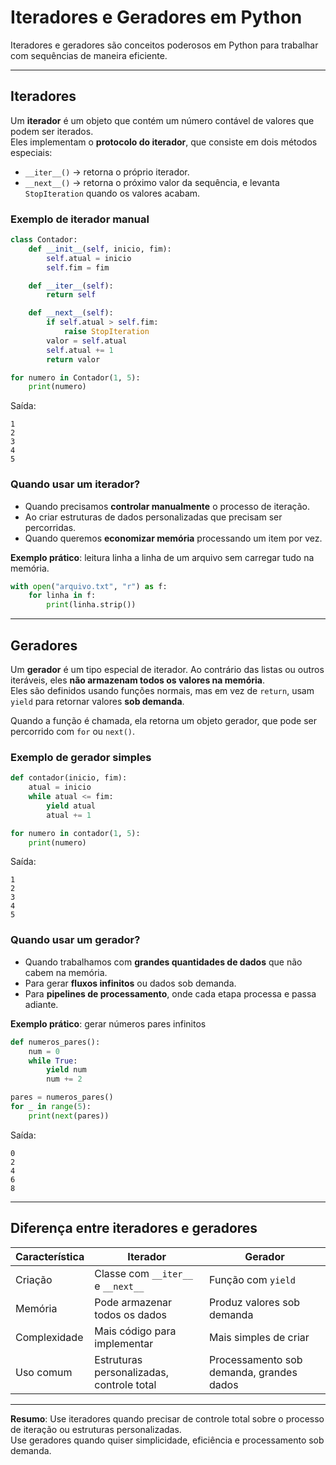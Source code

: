 
# Iteradores e Geradores em Python

Iteradores e geradores são conceitos poderosos em Python para trabalhar com sequências de maneira eficiente.

---

## Iteradores

Um **iterador** é um objeto que contém um número contável de valores que podem ser iterados.  
Eles implementam o **protocolo do iterador**, que consiste em dois métodos especiais:

- `__iter__()` → retorna o próprio iterador.
- `__next__()` → retorna o próximo valor da sequência, e levanta `StopIteration` quando os valores acabam.

### Exemplo de iterador manual
```python
class Contador:
    def __init__(self, inicio, fim):
        self.atual = inicio
        self.fim = fim

    def __iter__(self):
        return self

    def __next__(self):
        if self.atual > self.fim:
            raise StopIteration
        valor = self.atual
        self.atual += 1
        return valor

for numero in Contador(1, 5):
    print(numero)
```
Saída:
```
1
2
3
4
5
```

### Quando usar um iterador?
- Quando precisamos **controlar manualmente** o processo de iteração.
- Ao criar estruturas de dados personalizadas que precisam ser percorridas.
- Quando queremos **economizar memória** processando um item por vez.

**Exemplo prático**: leitura linha a linha de um arquivo sem carregar tudo na memória.
```python
with open("arquivo.txt", "r") as f:
    for linha in f:
        print(linha.strip())
```

---

## Geradores

Um **gerador** é um tipo especial de iterador. Ao contrário das listas ou outros iteráveis, eles **não armazenam todos os valores na memória**.  
Eles são definidos usando funções normais, mas em vez de `return`, usam `yield` para retornar valores **sob demanda**.

Quando a função é chamada, ela retorna um objeto gerador, que pode ser percorrido com `for` ou `next()`.

### Exemplo de gerador simples
```python
def contador(inicio, fim):
    atual = inicio
    while atual <= fim:
        yield atual
        atual += 1

for numero in contador(1, 5):
    print(numero)
```
Saída:
```
1
2
3
4
5
```

### Quando usar um gerador?
- Quando trabalhamos com **grandes quantidades de dados** que não cabem na memória.
- Para gerar **fluxos infinitos** ou dados sob demanda.
- Para **pipelines de processamento**, onde cada etapa processa e passa adiante.

**Exemplo prático**: gerar números pares infinitos
```python
def numeros_pares():
    num = 0
    while True:
        yield num
        num += 2

pares = numeros_pares()
for _ in range(5):
    print(next(pares))
```
Saída:
```
0
2
4
6
8
```

---

## Diferença entre iteradores e geradores
| Característica | Iterador | Gerador |
|----------------|----------|---------|
| Criação        | Classe com `__iter__` e `__next__` | Função com `yield` |
| Memória        | Pode armazenar todos os dados | Produz valores sob demanda |
| Complexidade   | Mais código para implementar | Mais simples de criar |
| Uso comum      | Estruturas personalizadas, controle total | Processamento sob demanda, grandes dados |

---

**Resumo**: Use iteradores quando precisar de controle total sobre o processo de iteração ou estruturas personalizadas.  
Use geradores quando quiser simplicidade, eficiência e processamento sob demanda.
